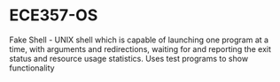 # ECE357-OS

Fake Shell - UNIX shell which is capable of launching one program at a time, with arguments and redirections, waiting for and reporting the exit status 
and resource usage statistics. Uses test programs to show functionality

